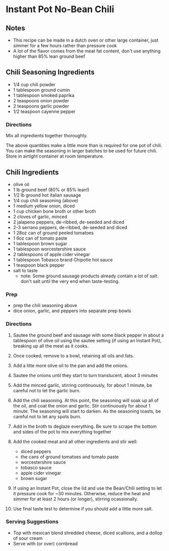 # Instant Pot No-Bean Chili

## Notes
- This recipe can be made in a dutch oven or other large container, just simmer for a few hours rather than pressure cook
- A lot of the flavor comes from the meat fat content, don't use anything higher than 85% lean ground beef

## Chili Seasoning Ingredients
- 1/4 cup chili powder
- 1 tablespoon ground cumin
- 1 tablespoon smoked paprika
- 2 teaspoons onion powder
- 2 teaspoons garlic powder
- 1/2 teaspoon cayenne pepper

### Directions
Mix all ingredients together thoroughly.

The above quantities make a little more than is required for one pot of chili. You can make the seasoning in larger batches to be used for future chili. Store in airtight container at room temperature.

## Chili Ingredients
- olive oil
- 1 lb ground beef (80% or 85% lean!)
- 1/2 lb ground hot italian sausage
- 1/4 cup chili seasoning (above)
- 1 medium yellow onion, diced
- 1 cup chicken bone broth or other broth
- 2 cloves of garlic, minced
- 2 jalapeno peppers, de-ribbed, de-seeded and diced
- 2-3 serrano peppers, de-ribbed, de-seeded and diced
- 1 28oz can of ground peeled tomatoes
- 1 6oz can of tomato paste
- 1 tablespoon brown sugar
- 1 tablespoon worcestershire sauce
- 2 tablespoons of apple cider vinegar
- 1 tablespoon Tobasco brand Chipotle hot sauce
- 1 teaspoon black pepper
- salt to taste
  - note: Some ground sausage products already contain a lot of salt. don't salt until the very end when taste-testing.
  
### Prep
- prep the chili seasoning above
- dice onion, garlic, and peppers into separate prep bowls
  
### Directions
1. Sautee the ground beef and sausage with some black pepper in about a tablespoon of olive oil using the sautee setting (if using an Instant Pot), breaking up all the meat as it cooks.

2. Once cooked, remove to a bowl, retaining all oils and fats.

3. Add a litte more olive oil to the pan and add the onions.

4. Sautee the onions until they start to turn translucent, about 3 minutes

5. Add the minced garlic, stirring continuously, for about 1 minute, be careful not to let the garlic burn.

6. Add the chili seasoning. At this point, the seasoning will soak up all of the oil, and coat the onion and garlic. Stir continuously for about 1 minute. The seasoning will start to darken. As the seasoning toasts, be careful not to let any spots burn.

7. Add in the broth to deglaze everything. Be sure to scrape the bottom and sides of the pot to mix everything together

8. Add the cooked meat and all other ingredients and stir well:

   - diced peppers
   - the cans of ground tomatoes and tomato paste
   - worcestershire sauce
   - tobasco sauce
   - apple cider vinegar
   - brown sugar

9. If using an Instant Pot, close the lid and use the Bean/Chili setting to  let it pressure cook for ~30 minutes. Otherwise, reduce the heat and  simmer for at least 2 hours (or longer), stirring ocassionally.

10. Use final taste test to determine if you should add a little more salt.

### Serving Suggestions
- Top with mexican blend shredded cheese, diced scallions, and a dollop of sour cream
- Serve with (or over) cornbread
